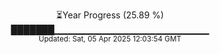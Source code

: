 <p align="center">
⏳Year Progress (25.89 %)<br>
███████▁▁▁▁▁▁▁▁▁▁▁▁▁▁▁▁▁▁▁▁▁▁▁ <br>
<sub>Updated: Sat, 05 Apr 2025 12:03:54 GMT</sub>
</p>

